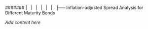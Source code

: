 ####### |   |   |   |   |   |   ├── Inflation-adjusted Spread Analysis for Different Maturity Bonds

*Add content here*